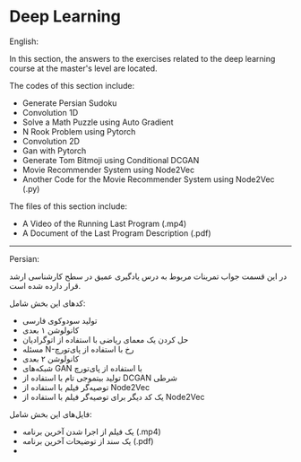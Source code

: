# Deep Learning

English:

In this section, the answers to the exercises related to the deep learning course at the master's level are located.

The codes of this section include:
+ Generate Persian Sudoku
+ Convolution 1D
+ Solve a Math Puzzle using Auto Gradient
+ N Rook Problem using Pytorch
+ Convolution 2D
+ Gan with Pytorch
+ Generate Tom Bitmoji using Conditional DCGAN
+ Movie Recommender System using Node2Vec
+ Another Code for the Movie Recommender System using Node2Vec (.py)

The files of this section include:
+ A Video of the Running Last Program (.mp4)
+ A Document of the Last Program Description (.pdf)

---

Persian:

در این قسمت جواب تمرینات مربوط به درس یادگیری عمیق در سطح کارشناسی ارشد قرار دارده شده است.

کدهای این بخش شامل:
+ تولید سودوکوی فارسی
+ کانولوشن ۱ بعدی
+ حل کردن یک معمای ریاضی با استفاده از اتوگرادیان
+ مسئله N-رخ با استفاده از پای‌تورچ
+ کانولوشن ۲ بعدی
+ شبکه‌های GAN با استفاده از پای‌تورچ
+ تولید بیتموجی تام با استفاده از DCGAN شرطی
+ توصیه‌گر فیلم با استفاده از Node2Vec
+ یک کد دیگر برای توصیه‌گر فیلم با استفاده از Node2Vec

فایل‌های این بخش شامل:
+ یک فیلم از اجرا شدن آخرین برنامه (.mp4)
+ یک سند از توضیحات آخرین برنامه (.pdf)
+ 
